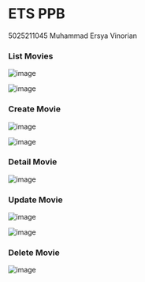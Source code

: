 # ETS PPB

5025211045
Muhammad Ersya Vinorian

### List Movies

![image](https://github.com/mvinorian/ets_ppb/assets/54766683/507bb2a5-06d8-4b13-8f7d-ba1238c89f3e)

![image](https://github.com/mvinorian/ets_ppb/assets/54766683/b0eef7ce-0543-4aaf-b48c-1000f4736b88)

### Create Movie

![image](https://github.com/mvinorian/ets_ppb/assets/54766683/37ba425d-a844-4f69-b606-14624585d846)

![image](https://github.com/mvinorian/ets_ppb/assets/54766683/cc99f813-21b8-4a99-b87b-c6496664e5cb)

### Detail Movie

![image](https://github.com/mvinorian/ets_ppb/assets/54766683/9fa2a72f-6c2c-4d3a-ae16-59cd27ee0311)

### Update Movie

![image](https://github.com/mvinorian/ets_ppb/assets/54766683/8f4e1060-40a0-48cc-9906-b836a66f85b1)

![image](https://github.com/mvinorian/ets_ppb/assets/54766683/a72a5493-a392-435c-8865-cb2c5965059c)

### Delete Movie

![image](https://github.com/mvinorian/ets_ppb/assets/54766683/43d0654f-d72d-470c-9eeb-8d99846bee71)

